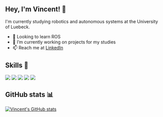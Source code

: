## Hey, I'm Vincent!  👋

I'm currently studying robotics and autonomous systems at the University of Luebeck.

- 🌱 Looking to learn ROS
- 🔭 I’m currently working on projects for my studies
- 📫 Reach me at [LinkedIn](https://www.linkedin.com/in/vincent-schiller-90a879204)

## Skills 🚀
![](https://img.shields.io/badge/Java-ED8B00?style=for-the-badge&logo=java&logoColor=white) ![](https://img.shields.io/badge/Python-FFD43B?style=for-the-badge&logo=python&logoColor=blue) ![](https://img.shields.io/badge/C-00599C?style=for-the-badge&logo=c&logoColor=white) ![](https://img.shields.io/badge/C%2B%2B-00599C?style=for-the-badge&logo=c%2B%2B&logoColor=white)   ![](https://img.shields.io/badge/Arduino-00979D?style=for-the-badge&logo=Arduino&logoColor=white)

## GitHub stats 📊
[![Vincent's GitHub stats](https://github-readme-stats.vercel.app/api?username=Vincent1334)](https://github.com/anuraghazra/github-readme-stats)

